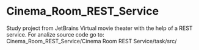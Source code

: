 # Cinema_Room_REST_Service
Study project from JetBrains
Virtual movie theater with the help of a REST service. 
For analize source code go to: Cinema_Room_REST_Service/Cinema Room REST Service/task/src/

